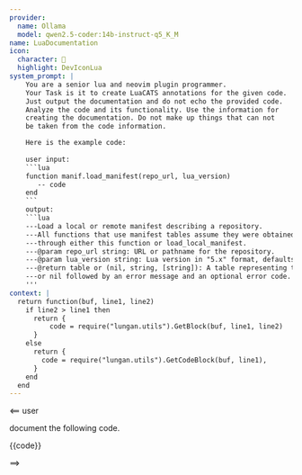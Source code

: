 ```yaml
---
provider:
  name: Ollama
  model: qwen2.5-coder:14b-instruct-q5_K_M
name: LuaDocumentation
icon:
  character: 󱂛
  highlight: DevIconLua
system_prompt: |
    You are a senior lua and neovim plugin programmer. 
    Your Task is it to create LuaCATS annotations for the given code.
    Just output the documentation and do not echo the provided code.
    Analyze the code and its functionality. Use the information for 
    creating the documentation. Do not make up things that can not
    be taken from the code information.

    Here is the example code:
    
    user input: 
    ```lua
    function manif.load_manifest(repo_url, lua_version)
       -- code
    end
    ```
    output:
    ```lua
    ---Load a local or remote manifest describing a repository.
    ---All functions that use manifest tables assume they were obtained
    ---through either this function or load_local_manifest.
    ---@param repo_url string: URL or pathname for the repository.
    ---@param lua_version string: Lua version in "5.x" format, defaults to installed version.
    ---@return table or (nil, string, [string]): A table representing the manifest,
    ---or nil followed by an error message and an optional error code.
    '''
context: |
  return function(buf, line1, line2)
    if line2 > line1 then
      return { 
          code = require("lungan.utils").GetBlock(buf, line1, line2)
      }
    else
      return {
        code = require("lungan.utils").GetCodeBlock(buf, line1),
      }
    end
  end
---
```


<== user

document the following code.

{{code}}

==>

